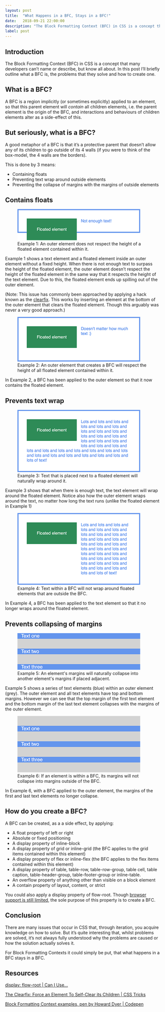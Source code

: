 ```yaml
---
layout: post
title:  "What Happens in a BFC, Stays in a BFC!"
date:   2018-09-21 22:00:00
description: "The Block Formatting Context (BFC) in CSS is a concept that many developers can’t name or describe, but know all about."
label: post
---
```


## Introduction

The Block Formatting Context (BFC) in CSS is a concept that many developers can’t name or describe, but know all about. In this post I’ll briefly outline what a BFC is, the problems that they solve and how to create one.

## What is a BFC?

A BFC is a region implicitly (or sometimes explicitly) applied to an element, so that this parent element will *contain* all children elements, i.e. the parent element is the origin of the BFC, and interactions and behaviours of children elements alter as a side-effect of this.

## But seriously, what is a BFC?

A good metaphor of a BFC is that it’s a protective parent that doesn’t allow any of its children to go outside of its 4 walls (if you were to think of the box-model, the 4 walls are the borders).

This is done by 3 means:

* Containing floats
* Preventing text wrap around outside elements
* Preventing the collapse of margins with the margins of outside elements

## Contains floats

<figure>
    <img src="/static/images/posts/2018-09-21-bfc-1.png" alt="An outer element does not respect the height of a floated element contained within it" class="c-post__image">
    <figcaption>Example 1: An outer element does not respect the height of a floated element contained within it.</figcaption>
</figure>

Example 1 shows a text element and a floated element inside an outer element without a fixed height. When there is not enough text to surpass the height of the floated element, the outer element doesn’t respect the height of the floated element in the same way that it respects the height of the text element. Due to this, the floated element ends up spilling out of the outer element.

(Note: This issue has commonly been approached by applying a hack known as the <a href="https://css-tricks.com/snippets/css/clear-fix/" target="_blank">clearfix</a>. This works by inserting an element at the bottom of the outer element that clears the floated element. Though this arguably was never a very good approach.)

<figure>
    <img src="/static/images/posts/2018-09-21-bfc-2.png" alt="An outer element that creates a BFC will respect the height of all floated element contained within it" class="c-post__image">
    <figcaption>Example 2: An outer element that creates a BFC will respect the height of all floated element contained within it.</figcaption>
</figure>

In Example 2, a BFC has been applied to the outer element so that it now contains the floated element.

## Prevents text wrap

<figure>
    <img src="/static/images/posts/2018-09-21-bfc-3.png" alt="Text that is placed next to a floated element will naturally wrap around it" class="c-post__image">
    <figcaption>Example 3: Text that is placed next to a floated element will naturally wrap around it.</figcaption>
</figure>

Example 3 shows that when there is enough text, the text element will wrap around the floated element. Notice also how the outer element wraps around the text, no matter how long the text runs (unlike the floated element in Example 1)

<figure>
    <img src="/static/images/posts/2018-09-21-bfc-4.png" alt="Text within a BFC will not wrap around floated elements that are outside the BFC" class="c-post__image">
    <figcaption>Example 4: Text within a BFC will not wrap around floated elements that are outside the BFC.</figcaption>
</figure>

In Example 4, a BFC has been applied to the text element so that it no longer wraps around the floated element.

## Prevents collapsing of margins

<figure>
    <img src="/static/images/posts/2018-09-21-bfc-5.png" alt="An element's margins will naturally collapse into another element's margins if placed adjacent" class="c-post__image">
    <figcaption>Example 5: An element's margins will naturally collapse into another element's margins if placed adjacent.</figcaption>
</figure>

Example 5 shows a series of text elements (blue) within an outer element (grey). The outer element and all text elements have top and bottom margins. However we can see that the top margin of the first text element and the bottom margin of the last text element collapses with the margins of the outer element.

<figure>
    <img src="/static/images/posts/2018-09-21-bfc-6.png" alt="If an element is within a BFC, its margins will not collapse into margins outside of the BFC" class="c-post__image">
    <figcaption>Example 6: If an element is within a BFC, its margins will not collapse into margins outside of the BFC.</figcaption>
</figure>

In Example 6, with a BFC applied to the outer element, the margins of the first and last text elements no longer collapse.

## How do you create a BFC?

A BFC can be created, as a a side effect, by applying:

* A float property of left or right
* Absolute or fixed positioning
* A display property of inline-block
* A display property of grid or inline-grid (the BFC applies to the grid items contained within this element)
* A display property of flex or inline-flex (the BFC applies to the flex items contained within this element)
* A display property of table, table-row, table-row-group, table cell, table caption, table-header-group, table-footer-group or inline-table.
* An overflow property of anything other than visible on a block element
* A contain property of layout, content, or strict

You could also apply a display property of flow-root. Though <a href="https://caniuse.com/#search=flow-root" target="_blank">browser support is still limited</a>, the sole purpose of this property is to create a BFC.

## Conclusion

There are many issues that occur in CSS that, through iteration, you acquire knowledge on how to solve. But it’s quite interesting that, whilst problems are solved, it’s not always fully understood why the problems are caused or how the solution actually solves it.

For Block Formatting Contexts it could simply be put, that what happens in a BFC stays in a BFC.

## Resources

<a href="https://caniuse.com/#search=flow-root" target="_blank">display: flow-root | Can I Use...</a>

<a href="https://css-tricks.com/snippets/css/clear-fix/" target="_blank">The Clearfix: Force an Element To Self-Clear its Children | CSS Tricks</a>

<a href="https://codepen.io/howarddyer/full/NLmqMb" target="_blank">Block Formatting Context examples, pen by Howard Dyer | Codepen</a>
